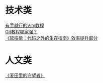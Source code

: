 # 技术类  
[有手就行的Vim教程](https://github.com/MuSk7777/Blog/issues/1#issue-1027533858)  
[Git教程哪家强？](https://github.com/MuSk7777/Blog/issues/3#issue-1027924740)  
[《软技能：代码之外的生存指南》效率提升部分](https://github.com/MuSk7777/Blog/issues/7#issue-1044350823)
# 人文类
[《麦田里的守望者》](https://github.com/MuSk7777/Blog/issues/4#issue-1040013346)
